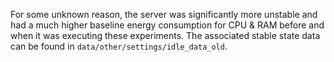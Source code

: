 For some unknown reason, the server was significantly more unstable and had a much higher baseline energy consumption for CPU & RAM before and when it was executing these experiments. The associated stable state data can be found in `data/other/settings/idle_data_old`.